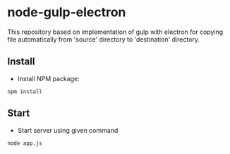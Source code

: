 # node-gulp-electron
This repository based on implementation of gulp with electron for copying file automatically from 'source' directory to 'destination' directory.

## Install

 - Install NPM package:

```shell
npm install
```

## Start

- Start server using given command

```shell
node app.js
```